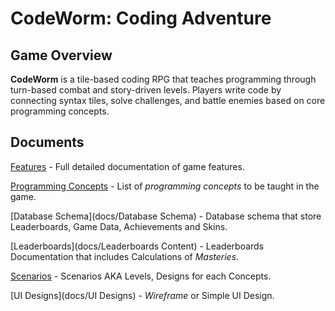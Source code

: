 # CodeWorm: Coding Adventure

## Game Overview

**CodeWorm** is a tile-based coding RPG that teaches programming through turn-based combat and story-driven levels. Players write code by connecting syntax tiles, solve challenges, and battle enemies based on core programming concepts.

## Documents

[Features](docs/Features) - Full detailed documentation of game features.

[Programming Concepts](docs/Concepts) - List of *programming concepts* to be taught in the game.

[Database Schema](docs/Database Schema) - Database schema that store Leaderboards, Game Data, Achievements and Skins.

[Leaderboards](docs/Leaderboards Content) - Leaderboards Documentation that includes Calculations of *Masteries*.

[Scenarios](docs/Scenarios) - Scenarios AKA Levels, Designs for each Concepts.

[UI Designs](docs/UI Designs) - *Wireframe* or Simple UI Design.